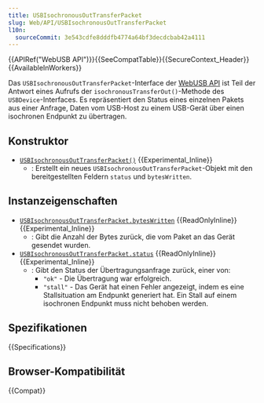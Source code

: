 ```yaml
---
title: USBIsochronousOutTransferPacket
slug: Web/API/USBIsochronousOutTransferPacket
l10n:
  sourceCommit: 3e543cdfe8dddfb4774a64bf3decdcbab42a4111
---
```


{{APIRef("WebUSB API")}}{{SeeCompatTable}}{{SecureContext_Header}}{{AvailableInWorkers}}

Das `USBIsochronousOutTransferPacket`-Interface der [WebUSB API](/de/docs/Web/API/WebUSB_API) ist Teil der Antwort eines Aufrufs der `isochronousTransferOut()`-Methode des `USBDevice`-Interfaces. Es repräsentiert den Status eines einzelnen Pakets aus einer Anfrage, Daten vom USB-Host zu einem USB-Gerät über einen isochronen Endpunkt zu übertragen.

## Konstruktor

- [`USBIsochronousOutTransferPacket()`](/de/docs/Web/API/USBIsochronousOutTransferPacket/USBIsochronousOutTransferPacket) {{Experimental_Inline}}
  - : Erstellt ein neues `USBIsochronousOutTransferPacket`-Objekt mit den bereitgestellten Feldern `status` und `bytesWritten`.

## Instanzeigenschaften

- [`USBIsochronousOutTransferPacket.bytesWritten`](/de/docs/Web/API/USBIsochronousOutTransferPacket/bytesWritten) {{ReadOnlyInline}} {{Experimental_Inline}}
  - : Gibt die Anzahl der Bytes zurück, die vom Paket an das Gerät gesendet wurden.
- [`USBIsochronousOutTransferPacket.status`](/de/docs/Web/API/USBIsochronousOutTransferPacket/status) {{ReadOnlyInline}} {{Experimental_Inline}}
  - : Gibt den Status der Übertragungsanfrage zurück, einer von:
    - `"ok"` - Die Übertragung war erfolgreich.
    - `"stall"` - Das Gerät hat einen Fehler angezeigt, indem es eine Stallsituation am Endpunkt generiert hat. Ein Stall auf einem isochronen Endpunkt muss nicht behoben werden.

## Spezifikationen

{{Specifications}}

## Browser-Kompatibilität

{{Compat}}

